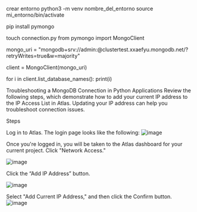 
crear entorno
python3 -m venv nombre_del_entorno
source mi_entorno/bin/activate


pip install pymongo

touch connection.py
from pymongo import MongoClient

mongo_uri = "mongodb+srv://admin:<pasw>@clustertest.xxaefyu.mongodb.net/?retryWrites=true&w=majority"

client = MongoClient(mongo_uri)

for i in client.list_database_names():
	print(i)

Troubleshooting a MongoDB Connection in Python Applications
Review the following steps, which demonstrate how to add your current IP address to the IP Access List in Atlas. Updating your IP address can help you troubleshoot connection issues.


Steps

Log in to Atlas. The login page looks like the following: 
![image](https://github.com/tentaclepurple/MongoDB_python_developer/assets/116112114/34fbfa87-f3fa-4f30-aed8-f00694f58dc2)



Once you're logged in, you will be taken to the Atlas dashboard for your current project. Click "Network Access." 

![image](https://github.com/tentaclepurple/MongoDB_python_developer/assets/116112114/267f7c3e-b435-4d88-ab7f-629cc1a7e3df)


Click the “Add IP Address” button. 

![image](https://github.com/tentaclepurple/MongoDB_python_developer/assets/116112114/674c36a1-bac2-4cd1-8911-47185571dc4b)


Select "Add Current IP Address," and then click the Confirm button. 
![image](https://github.com/tentaclepurple/MongoDB_python_developer/assets/116112114/b3a025a8-0a47-4b6d-91b4-3f5df017c0c4)
